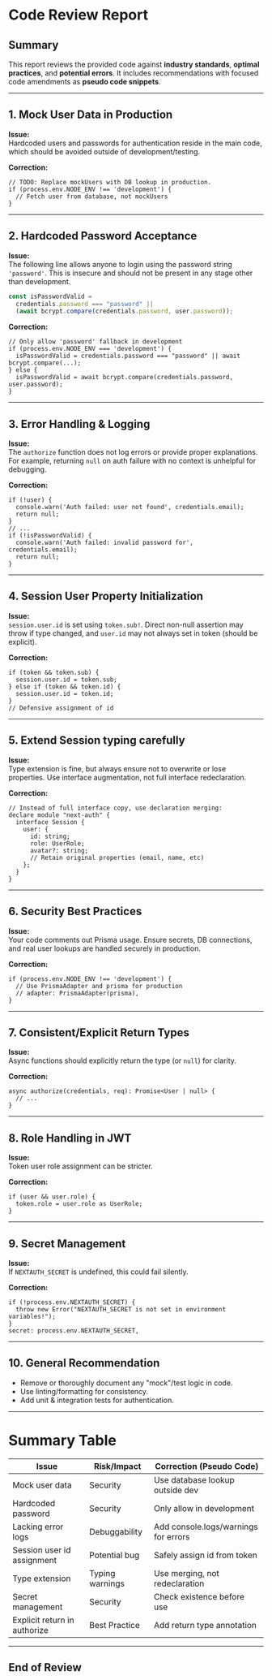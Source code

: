 # Code Review Report

## Summary

This report reviews the provided code against **industry standards**, **optimal practices**, and **potential errors**. It includes recommendations with focused code amendments as **pseudo code snippets**.

---

## 1. **Mock User Data in Production**

**Issue:**  
Hardcoded users and passwords for authentication reside in the main code, which should be avoided outside of development/testing.

**Correction:**

```pseudo
// TODO: Replace mockUsers with DB lookup in production.
if (process.env.NODE_ENV !== 'development') {
  // Fetch user from database, not mockUsers
}
```

---

## 2. **Hardcoded Password Acceptance**

**Issue:**  
The following line allows anyone to login using the password string `'password'`. This is insecure and should not be present in any stage other than development.

```js
const isPasswordValid =
  credentials.password === "password" ||
  (await bcrypt.compare(credentials.password, user.password));
```

**Correction:**

```pseudo
// Only allow 'password' fallback in development
if (process.env.NODE_ENV === 'development') {
  isPasswordValid = credentials.password === "password" || await bcrypt.compare(...);
} else {
  isPasswordValid = await bcrypt.compare(credentials.password, user.password);
}
```

---

## 3. **Error Handling & Logging**

**Issue:**  
The `authorize` function does not log errors or provide proper explanations. For example, returning `null` on auth failure with no context is unhelpful for debugging.

**Correction:**

```pseudo
if (!user) {
  console.warn('Auth failed: user not found', credentials.email);
  return null;
}
// ...
if (!isPasswordValid) {
  console.warn('Auth failed: invalid password for', credentials.email);
  return null;
}
```

---

## 4. **Session User Property Initialization**

**Issue:**  
`session.user.id` is set using `token.sub!`. Direct non-null assertion may throw if type changed, and `user.id` may not always set in token (should be explicit).

**Correction:**

```pseudo
if (token && token.sub) {
  session.user.id = token.sub;
} else if (token && token.id) {
  session.user.id = token.id;
}
// Defensive assignment of id
```

---

## 5. **Extend Session typing carefully**

**Issue:**  
Type extension is fine, but always ensure not to overwrite or lose properties. Use interface augmentation, not full interface redeclaration.

**Correction:**

```pseudo
// Instead of full interface copy, use declaration merging:
declare module "next-auth" {
  interface Session {
    user: {
      id: string;
      role: UserRole;
      avatar?: string;
      // Retain original properties (email, name, etc)
    };
  }
}
```

---

## 6. **Security Best Practices**

**Issue:**  
Your code comments out Prisma usage. Ensure secrets, DB connections, and real user lookups are handled securely in production.

**Correction:**

```pseudo
if (process.env.NODE_ENV !== 'development') {
  // Use PrismaAdapter and prisma for production
  // adapter: PrismaAdapter(prisma),
}
```

---

## 7. **Consistent/Explicit Return Types**

**Issue:**  
Async functions should explicitly return the type (or `null`) for clarity.

**Correction:**

```pseudo
async authorize(credentials, req): Promise<User | null> {
  // ...
}
```

---

## 8. **Role Handling in JWT**

**Issue:**  
Token user role assignment can be stricter.

**Correction:**

```pseudo
if (user && user.role) {
  token.role = user.role as UserRole;
}
```

---

## 9. **Secret Management**

**Issue:**  
If `NEXTAUTH_SECRET` is undefined, this could fail silently.

**Correction:**

```pseudo
if (!process.env.NEXTAUTH_SECRET) {
  throw new Error("NEXTAUTH_SECRET is not set in environment variables!");
}
secret: process.env.NEXTAUTH_SECRET,
```

---

## 10. **General Recommendation**

- Remove or thoroughly document any "mock"/test logic in code.
- Use linting/formatting for consistency.
- Add unit & integration tests for authentication.

---

# Summary Table

| Issue                        | Risk/Impact     | Correction (Pseudo Code)             |
| ---------------------------- | --------------- | ------------------------------------ |
| Mock user data               | Security        | Use database lookup outside dev      |
| Hardcoded password           | Security        | Only allow in development            |
| Lacking error logs           | Debuggability   | Add console.logs/warnings for errors |
| Session user id assignment   | Potential bug   | Safely assign id from token          |
| Type extension               | Typing warnings | Use merging, not redeclaration       |
| Secret management            | Security        | Check existence before use           |
| Explicit return in authorize | Best Practice   | Add return type annotation           |

---

## **End of Review**
